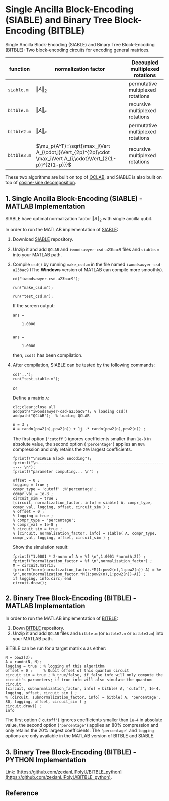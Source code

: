 # Single Ancilla Block-Encoding (SIABLE) and Binary Tree Block-Encoding (BITBLE) 
Single Ancilla Block-Encoding (SIABLE) and Binary Tree Block-Encoding (BITBLE): Two block-encoding circuits for encoding general matrices. 

| function      | normalization factor | Decoupled multiplexed rotations    |
| -----------   | -----------          | -----------                        |
| `siable.m`    | $\Vert A\Vert_2$     | permutative multiplexed rotations  |
| `bitble.m`    | $\Vert A\Vert_F$     | recursive multiplexed rotations    |
| `bitble2.m`   | $\Vert A\Vert_F$     | permutative multiplexed rotations  |
| `bitble3.m`   | $\mu_p(A^T)=\sqrt{\max_j\Vert A_{\cdot,j}\Vert_{2p}^{2p}\cdot \max_i\Vert A_{i,\cdot}\Vert_{2(1-p)}^{2(1-p)}}$  | recursive multiplexed rotations    |

These two algorithms are bulit on top of [QCLAB](https://github.com/QuantumComputingLab/qclab), and SIABLE is also bulit on top of [cosine-sine decomposition](https://www.mathworks.com/matlabcentral/fileexchange/50402-cosine-sine-decomposition).



## 1. Single Ancilla Block-Encoding (SIABLE) - MATLAB Implementation ##

SIABLE have optimal normalization factor $\Vert A\Vert_2$ with single ancilla qubit.

In order to run the MATLAB implementation of [SIABLE](https://github.com/zexianLIPolyU/BITBLE-SIABLE_matlab/tree/main/siable-qclab):

1. Download [SIABLE](https://github.com/zexianLIPolyU/BITBLE-SIABLE_matlab/tree/main/siable-qclab) repository.
2. Unzip it and add `QCLAB` and `iwoodsawyer-csd-a23bac9` files and `siable.m` into your MATLAB path.
3. Compile `csd()` by running `make_csd.m` in the file named `iwoodsawyer-csd-a23bac9` (The **Windows** version of MATLAB can compile more smoothly).
    ```
    cd("iwoodsawyer-csd-a23bac9");
    ```
    ```
    run("make_csd.m");
    ```
    ```
    run("test_csd.m");
    ```
    If the screen output:
    ```
    ans =
    
        1.0000
    
    
    ans =
    
        1.0000
    ```
    then, `csd()` has been compilation.
4. After compilation, SIABLE can be tested by the following commands: 
    
     ```
    cd('..');
    run("test_siable.m");
     ```
    or 
    
    Define a matrix `A`:
    
     ```
    clc;clear;close all
    addpath("iwoodsawyer-csd-a23bac9"); % loading csd() 
    addpath("QCLAB");  % loading QCLAB

    n = 3 ;
    A = randn(pow2(n),pow2(n)) + 1j .* randn(pow2(n),pow2(n)) ;
    ```
    The first option (`'cutoff'`) ignores coefficients smaller than `1e-8` in absolute value,
    the second option (`'percentage'`) applies an `80%` compression and only retains the `20%` largest coefficients.
    ```
    fprintf("\nSIABLE Block Encoding");
    fprintf("\n------------------------------------------------------------ \n");
    fprintf("parameter computing... \n") ;
    
    offset = 0 ;
    logging = true ;
    compr_type = 'cutoff' ;%'percentage'; 
    compr_val = 1e-8 ;
    circuit_sim = true ;
    [circuit, normalization_factor, info] = siable( A, compr_type, compr_val, logging, offset, circuit_sim ) ;
    % offset = 0 ;
    % logging = true ;
    % compr_type = 'percentage'; 
    % compr_val = 1e-8 ;
    % circuit_sim = true ;
    % [circuit, normalization_factor, info] = siable( A, compr_type, compr_val, logging, offset, circuit_sim ) ;
    ```
    Show the simulation result:
    ```
    fprintf("1.0001 * 2-norm of A = %f \n",1.0001 *norm(A,2)) ;
    fprintf("normalization_factor = %f \n",normalization_factor) ;
    M = circuit.matrix;
    fprintf("norm(normalization_factor.*M(1:pow2(n),1:pow2(n))-A) = %e \n",norm(normalization_factor.*M(1:pow2(n),1:pow2(n))-A)) ;
    if logging, info.circ; end
    circuit.draw();
    ```




## 2. Binary Tree Block-Encoding (BITBLE) - MATLAB Implementation ##

In order to run the MATLAB implementation of [BITBLE](https://github.com/zexianLIPolyU/BITBLE-SIABLE_matlab/tree/main/bitble-qclab):

1. Down [BITBLE](https://github.com/zexianLIPolyU/BITBLE-SIABLE_matlab/tree/main/bitble-qclab) repository.
2. Unzip it and add `QCLAB` files and `bitble.m` (or `bitble2.m` or `bitble3.m`) into your MATLAB path.

BITBLE can be run for a target matrix `A` as either:
 ```
N = pow2(3);
A = randn(N, N);
logging = true ; % logging of this algorithm
offset = 0 ;     % Qubit offset of this quantum circuit
circuit_sim = true ; % true/false, if false info will only compute the circuit's parameters; if true info will also simulate the quantum circuit
[circuit, subnormalization_factor, info] = bitble( A, 'cutoff', 1e-4, logging, offset, circuit_sim ) ;
% [circuit, subnormalization_factor, info] = bitble( A, 'percentage', 80, logging, offset, circuit_sim ) ;
circuit.draw() ;
info

```
The first option (`'cutoff'`) ignores coefficients smaller than `1e-4` in absolute value, the second option
(`'percentage'`) applies an 80% compression and only retains the 20% largest coefficients. The `'percentage'` and `logging` options are only available in the MATLAB version of BITBLE and SIABLE.

## 3. Binary Tree Block-Encoding (BITBLE) - PYTHON Implementation ##

Link: [https://github.com/zexianLIPolyU/BITBLE_python](https://github.com/zexianLIPolyU/BITBLE_python).




## Reference
